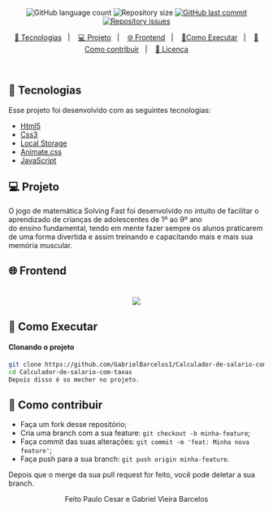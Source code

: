 
<p align="center">
  <img alt="GitHub language count" src="https://img.shields.io/github/languages/count/GabrielBarcelos1/Jogo-matem-tico-educacional">

  <img alt="Repository size" src="https://img.shields.io/github/repo-size/GabrielBarcelos1/Jogo-matem-tico-educacional">
  
  <a href="https://github.com/GabrielBarcelos1/Jogo-matem-tico-educacional/commits/master">
    <img alt="GitHub last commit" src="https://img.shields.io/github/last-commit/GabrielBarcelos1/Jogo-matem-tico-educacional">
  </a>

  <a href="https://github.com/GabrielBarcelos1/Jogo-matem-tico-educacional/issues">
    <img alt="Repository issues" src="https://img.shields.io/github/issues/GabrielBarcelos1/Jogo-matem-tico-educacional">
  </a>

</p>

<p align="center">
  <a href="#-tecnologias">🚀 Tecnologias</a>&nbsp;&nbsp;&nbsp;|&nbsp;&nbsp;&nbsp;
  <a href="#-projeto">💻 Projeto</a>&nbsp;&nbsp;&nbsp;|&nbsp;&nbsp;&nbsp;
  <a href="#-frontend">🌐 Frontend</a>&nbsp;&nbsp;&nbsp;|&nbsp;&nbsp;&nbsp;
  <a href="#-como-executar">🔖Como Executar</a>&nbsp;&nbsp;&nbsp;|&nbsp;&nbsp;&nbsp;
  <a href="#-como-contribuir">🤔 Como contribuir</a>&nbsp;&nbsp;&nbsp;|&nbsp;&nbsp;&nbsp;
  <a href="#-licença">🧾 Licença</a>
</p>

<br>

## 🚀 Tecnologias

Esse projeto foi desenvolvido com as seguintes tecnologias:

- [Html5]()
- [Css3]()
- [Local Storage]()
- [Animate.css](https://animate.style/)
- [JavaScript](https://www.javascript.com/)

## 💻 Projeto
O jogo de matemática Solving Fast foi desenvolvido no intuito de facilitar o aprendizado de crianças de adolescentes de 1º ao 9º ano <br>
do ensino fundamental, tendo em mente fazer sempre os alunos praticarem de uma forma divertida e assim treinando e capacitando mais e mais sua memória muscular.


## 🌐 Frontend
<h1 align="center">
    <img  src="https://github.com/GabrielBarcelos1/Jogo-matem-tico-educacional/blob/master/SolvingFast.gif" />
</h1>

    
## 🔖 Como Executar

#### Clonando o projeto
```sh
git clone https://github.com/GabrielBarcelos1/Calculador-de-salario-com-taxas.git
cd Calculador-de-salario-com-taxas
Depois disso é so mecher no projeto.
```


## 🤔 Como contribuir

- Faça um fork desse repositório;
- Cria uma branch com a sua feature: `git checkout -b minha-feature`;
- Faça commit das suas alterações: `git commit -m 'feat: Minha nova feature'`;
- Faça push para a sua branch: `git push origin minha-feature`.

Depois que o merge da sua pull request for feito, você pode deletar a sua branch.


<p align="center">Feito Paulo Cesar e Gabriel Vieira Barcelos</p>










